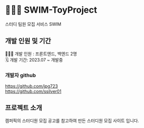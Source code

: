 # 🏊🏻‍♂️ SWIM-ToyProject
스터디 팀원 모집 서비스 SWIM


## 개발 인원 및 기간
🙆🏻‍♀️ 개발 인원 : 프론트엔드, 백엔드 2명 <br>
🗓️ 개발 기간: 2023.07 ~ 개발중 <br>




### 개발자 github

https://github.com/jpg723 <br>
https://github.com/ssilver01<br>



## 프로젝트 소개
캠퍼픽의 스터디원 모집 공고를 참고하여 만든 스터디원 모집 사이트 입니다.

